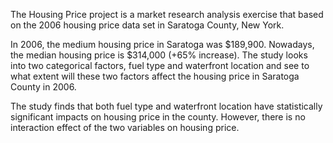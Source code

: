 The Housing Price project is a market research analysis exercise that based on the 2006 housing price data set in Saratoga County, New York.

In 2006, the medium housing price in Saratoga was $189,900. Nowadays, the median housing price is $314,000 (+65% increase).
The study looks into two categorical factors, fuel type and waterfront location and see to what extent will these two factors 
affect the housing price in Saratoga County in 2006.

The study finds that both fuel type and waterfront location have statistically significant impacts on housing price in the county.
However, there is no interaction effect of the two variables on housing price.

